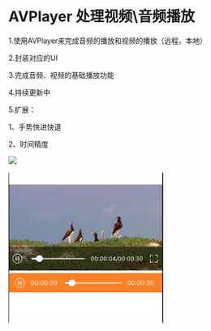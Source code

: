 # AVPlayer 处理视频\音频播放

1.使用AVPlayer来完成音频的播放和视频的播放（远程，本地）

2.封装对应的UI

3.完成音频、视频的基础播放功能

4.持续更新中

5.扩展：

1、手势快进快退

2、时间精度



![](avplayer.png)



![](player.png)